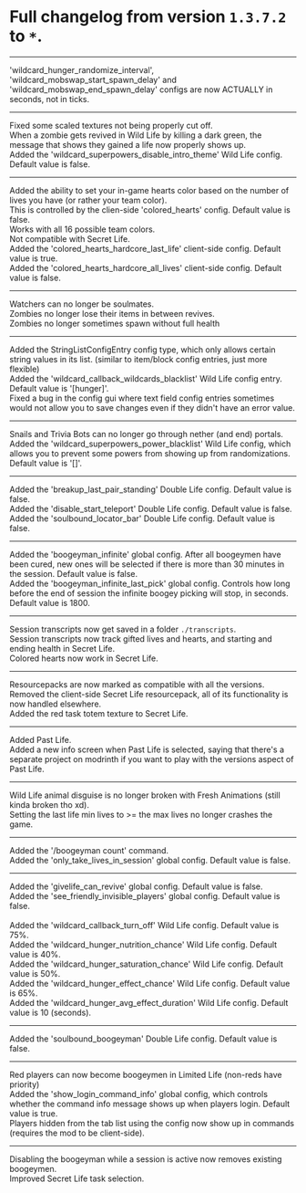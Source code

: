 # Full changelog from version `1.3.7.2` to `*`.

----------

'wildcard_hunger_randomize_interval', 'wildcard_mobswap_start_spawn_delay' and 'wildcard_mobswap_end_spawn_delay' configs are now ACTUALLY in seconds, not in ticks.

----------

Fixed some scaled textures not being properly cut off.<br>
When a zombie gets revived in Wild Life by killing a dark green, the message that shows they gained a life now properly shows up.<br>
Added the 'wildcard_superpowers_disable_intro_theme' Wild Life config. Default value is false.

----------

Added the ability to set your in-game hearts color based on the number of lives you have (or rather your team color).<br>
This is controlled by the clien-side 'colored_hearts' config. Default value is false.<br>
Works with all 16 possible team colors.<br>
Not compatible with Secret Life.<br>
Added the 'colored_hearts_hardcore_last_life' client-side config. Default value is true.<br>
Added the 'colored_hearts_hardcore_all_lives' client-side config. Default value is false.

----------

Watchers can no longer be soulmates.<br>
Zombies no longer lose their items in between revives.<br>
Zombies no longer sometimes spawn without full health

----------

Added the StringListConfigEntry config type, which only allows certain string values in its list. (similar to item/block config entries, just more flexible)<br>
Added the 'wildcard_callback_wildcards_blacklist' Wild Life config entry. Default value is '[hunger]'.<br>
Fixed a bug in the config gui where text field config entries sometimes would not allow you to save changes even if they didn't have an error value.

----------

Snails and Trivia Bots can no longer go through nether (and end) portals.<br>
Added the 'wildcard_superpowers_power_blacklist' Wild Life config, which allows you to prevent some powers from showing up from randomizations. Default value is '[]'.

----------

Added the 'breakup_last_pair_standing' Double Life config. Default value is false.<br>
Added the 'disable_start_teleport' Double Life config. Default value is false.<br>
Added the 'soulbound_locator_bar' Double Life config. Default value is false.

----------

Added the 'boogeyman_infinite' global config. After all boogeymen have been cured, new ones will be selected if there is more than 30 minutes in the session. Default value is false.<br>
Added the 'boogeyman_infinite_last_pick' global config. Controls how long before the end of session the infinite boogey picking will stop, in seconds. Default value is 1800.

----------

Session transcripts now get saved in a folder `./transcripts`.<br>
Session transcripts now track gifted lives and hearts, and starting and ending health in Secret Life.<br>
Colored hearts now work in Secret Life.

----------

Resourcepacks are now marked as compatible with all the versions.<br>
Removed the client-side Secret Life resourcepack, all of its functionality is now handled elsewhere.<br>
Added the red task totem texture to Secret Life.

----------

Added Past Life.<br>
Added a new info screen when Past Life is selected, saying that there's a separate project on modrinth if you want to play with the versions aspect of Past Life.

----------

Wild Life animal disguise is no longer broken with Fresh Animations (still kinda broken tho xd).<br>
Setting the last life min lives to >= the max lives no longer crashes the game.

----------

Added the '/boogeyman count' command.<br>
Added the 'only_take_lives_in_session' global config. Default value is false.

----------

Added the 'givelife_can_revive' global config. Default value is false.<br>
Added the 'see_friendly_invisible_players' global config. Default value is false.<br><br>
Added the 'wildcard_callback_turn_off' Wild Life config. Default value is 75%.<br>
Added the 'wildcard_hunger_nutrition_chance' Wild Life config. Default value is 40%.<br>
Added the 'wildcard_hunger_saturation_chance' Wild Life config. Default value is 50%.<br>
Added the 'wildcard_hunger_effect_chance' Wild Life config. Default value is 65%.<br>
Added the 'wildcard_hunger_avg_effect_duration' Wild Life config. Default value is 10 (seconds).

----------

Added the 'soulbound_boogeyman' Double Life config. Default value is false.

----------

Red players can now become boogeymen in Limited Life (non-reds have priority)<br>
Added the 'show_login_command_info' global config, which controls whether the command info message shows up when players login. Default value is true.<br>
Players hidden from the tab list using the config now show up in commands (requires the mod to be client-side).

----------

Disabling the boogeyman while a session is active now removes existing boogeymen.<br>
Improved Secret Life task selection.